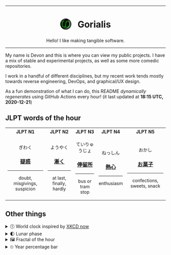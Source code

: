 ***

<h1 align="center">
<sub>
    <img src="readme/resources/avatar.png" height="36">
</sub>
&nbsp;
Gorialis
</h1>
<p align="center">
Hello! I like making tangible software.
</p>

***

My name is Devon and this is where you can view my public projects. I have a mix of stable and experimental projects, as well as some more comedic repositories.

I work in a handful of different disciplines, but my recent work tends mostly towards reverse engineering, DevOps, and graphical/UX design.

As a fun demonstration of what I can do, this README *dynamically regenerates* using GitHub Actions every hour! (it last updated at **18:15 UTC, 2020-12-21**)

<h2>JLPT words of the hour</h2>
<table>
    <tr>
        <th>JLPT N1</th>
        <th>JLPT N2</th>
        <th>JLPT N3</th>
        <th>JLPT N4</th>
        <th>JLPT N5</th>
    </tr>
    <tr>
        <td>
            <p align="center">ぎわく</p>
            <h3 align="center"><b><a href="https://jisho.org/search/%E7%96%91%E6%83%91">疑惑</a></b></h3>
            <hr>
            <p align="center">doubt,<wbr> misgivings,<wbr> suspicion</p>
        </td>
        <td>
            <p align="center">ようやく</p>
            <h3 align="center"><b><a href="https://jisho.org/search/%E6%BC%B8%E3%81%8F">漸く</a></b></h3>
            <hr>
            <p align="center">at last,<wbr> finally,<wbr> hardly</p>
        </td>
        <td>
            <p align="center">ていりゅうじょ</p>
            <h3 align="center"><b><a href="https://jisho.org/search/%E5%81%9C%E7%95%99%E6%89%80">停留所</a></b></h3>
            <hr>
            <p align="center">bus or tram stop</p>
        </td>
        <td>
            <p align="center">ねっしん</p>
            <h3 align="center"><b><a href="https://jisho.org/search/%E7%86%B1%E5%BF%83">熱心</a></b></h3>
            <hr>
            <p align="center">enthusiasm</p>
        </td>
        <td>
            <p align="center">おかし</p>
            <h3 align="center"><b><a href="https://jisho.org/search/%E3%81%8A%E8%8F%93%E5%AD%90">お菓子</a></b></h3>
            <hr>
            <p align="center">confections,<wbr> sweets,<wbr> snack</p>
        </td>
    </tr>
</table>

<h2>Other things</h2>
<details>
<summary>🕕  World clock inspired by <a href="https://xkcd.com/now">XKCD now</a></summary>

> <img src="generated/now.png" width="512">

</details>
<details>
<summary>🌓 Lunar phase</summary>

The moon is approximately 26.02% through its phase (First Quarter).

</details>
<details>
<summary>&#x1f5bc; Fractal of the hour</summary>

> <img src="generated/fractal.png" width="512">

</details>
<details>
<summary>&#x23f2; Year percentage bar</summary>
<pre><code>2020 [███████████████████▁] 97.20%</code></pre>
</details>
